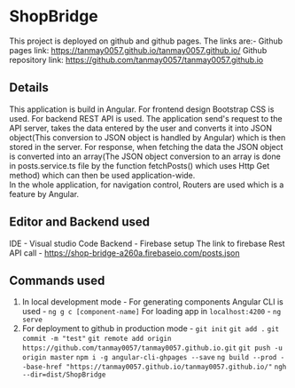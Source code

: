 # ShopBridge

This project is deployed on github and github pages. The links are:-
Github pages link: https://tanmay0057.github.io/tanmay0057.github.io/
Github repository link: https://github.com/tanmay0057/tanmay0057.github.io

## Details

This application is build in Angular. For frontend design Bootstrap CSS is used.
For backend REST API is used. The application send's request to the API server, takes the data entered by the user and converts it into JSON object(This conversion to JSON object is handled by Angular) which is then stored in the server. For response, when fetching the data the JSON object is converted into an array(The JSON object conversion to an array is done in posts.service.ts file by the function fetchPosts() which uses Http Get method) which can then be used application-wide.  
In the whole application, for navigation control, Routers are used which is a feature by Angular.

## Editor and Backend used

IDE - Visual studio Code
Backend - Firebase setup
          The link to firebase Rest API call - https://shop-bridge-a260a.firebaseio.com/posts.json

## Commands used

1) In local development mode - 
   For generating components Angular CLI is used - `ng g c [component-name]`
   For loading app in `localhost:4200` - `ng serve`
2) For deployment to github in production mode -
   `git init`
   `git add .`
   `git commit -m "test"`
   `git remote add origin https://github.com/tanmay0057/tanmay0057.github.io.git`
   `git push -u origin master`
   `npm i -g angular-cli-ghpages --save`
   `ng build --prod --base-href "https://tanmay0057.github.io/tanmay0057.github.io/"`
   `ngh --dir=dist/ShopBridge`
